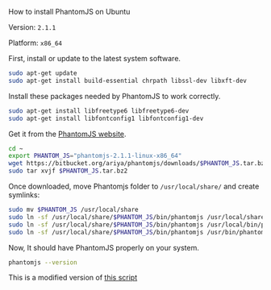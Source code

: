  How to install PhantomJS on Ubuntu

Version: `2.1.1`

Platform: `x86_64`

First, install or update to the latest system software.
```bash
sudo apt-get update
sudo apt-get install build-essential chrpath libssl-dev libxft-dev
```

Install these packages needed by PhantomJS to work correctly.
```bash
sudo apt-get install libfreetype6 libfreetype6-dev
sudo apt-get install libfontconfig1 libfontconfig1-dev
```

Get it from the [PhantomJS website](http://phantomjs.org/).
```bash
cd ~
export PHANTOM_JS="phantomjs-2.1.1-linux-x86_64"
wget https://bitbucket.org/ariya/phantomjs/downloads/$PHANTOM_JS.tar.bz2
sudo tar xvjf $PHANTOM_JS.tar.bz2
```

Once downloaded, move Phantomjs folder to `/usr/local/share/` and create symlinks:
```bash
sudo mv $PHANTOM_JS /usr/local/share
sudo ln -sf /usr/local/share/$PHANTOM_JS/bin/phantomjs /usr/local/share/phantomjs
sudo ln -sf /usr/local/share/$PHANTOM_JS/bin/phantomjs /usr/local/bin/phantomjs
sudo ln -sf /usr/local/share/$PHANTOM_JS/bin/phantomjs /usr/bin/phantomjs
```

Now, It should have PhantomJS properly on your system.
```bash
phantomjs --version
```

This is a modified version of [this script](https://gist.github.com/julionc/7476620)
